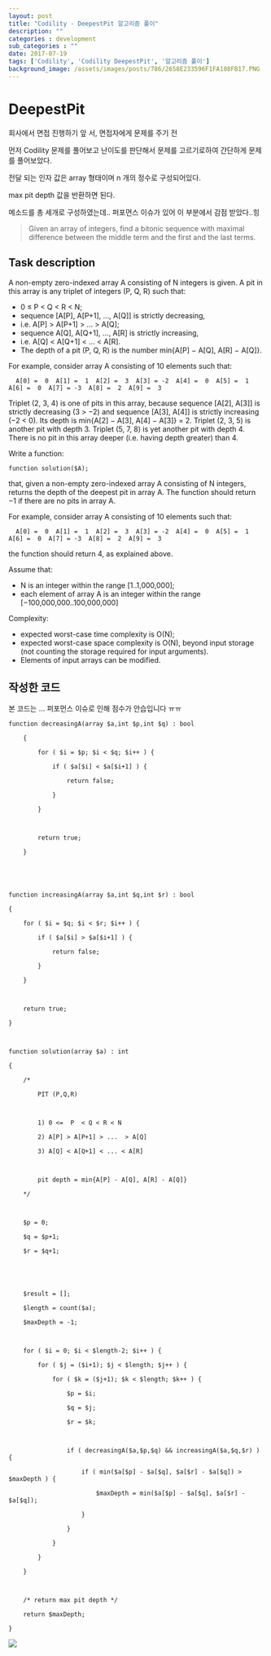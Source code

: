 ```yaml
---
layout: post
title: "Codility - DeepestPit 알고리즘 풀이"
description: ""
categories : development
sub_categories : ""
date: 2017-07-19
tags: ['Codility', 'Codility DeepestPit', '알고리즘 풀이']
background_image: /assets/images/posts/786/2658E233596F1FA108FB17.PNG
---
```

  

# DeepestPit

회사에서 면접 진행하기 앞 서, 면접자에게 문제를 주기 전

먼저 Codility 문제를 풀어보고 난이도를 판단해서 문제를 고르기로하여 간단하게 문제를 풀어보았다.

  

전달 되는 인자 값은 array 형태이며 n 개의 정수로 구성되어있다.

max pit depth 값을 반환하면 된다.

  

메소드를 총 세개로 구성하였는데.. 퍼포먼스 이슈가 있어 이 부분에서 감점 받았다..힝


> Given an array of integers, find a bitonic sequence with maximal difference
between the middle term and the first and the last terms.

## Task description

A non-empty zero-indexed array A consisting of N integers is given. A pit in
this array is any triplet of integers (P, Q, R) such that:

  

  * 0 ≤ P < Q < R < N;
  * sequence [A[P], A[P+1], ..., A[Q]] is strictly decreasing, 
  * i.e. A[P] > A[P+1] > ... > A[Q];
  * sequence A[Q], A[Q+1], ..., A[R] is strictly increasing, 
  * i.e. A[Q] < A[Q+1] < ... < A[R].
  * The depth of a pit (P, Q, R) is the number min{A[P] − A[Q], A[R] − A[Q]}.

  

For example, consider array A consisting of 10 elements such that:

  

      A[0] =  0  A[1] =  1  A[2] =  3  A[3] = -2  A[4] =  0  A[5] =  1  A[6] =  0  A[7] = -3  A[8] =  2  A[9] =  3

  

Triplet (2, 3, 4) is one of pits in this array, because sequence [A[2], A[3]]
is strictly decreasing (3 > −2) and sequence [A[3], A[4]] is strictly
increasing (−2 < 0). Its depth is min{A[2] − A[3], A[4] − A[3]} = 2. Triplet
(2, 3, 5) is another pit with depth 3. Triplet (5, 7, 8) is yet another pit
with depth 4. There is no pit in this array deeper (i.e. having depth greater)
than 4.

  

Write a function:

  

    function solution($A);

  

that, given a non-empty zero-indexed array A consisting of N integers, returns
the depth of the deepest pit in array A. The function should return −1 if
there are no pits in array A.

  

For example, consider array A consisting of 10 elements such that:

  

      A[0] =  0  A[1] =  1  A[2] =  3  A[3] = -2  A[4] =  0  A[5] =  1  A[6] =  0  A[7] = -3  A[8] =  2  A[9] =  3

  

the function should return 4, as explained above.

  

Assume that:

  

  * N is an integer within the range [1..1,000,000];
  * each element of array A is an integer within the range [−100,000,000..100,000,000]

Complexity:

  

  * expected worst-case time complexity is O(N);
  * expected worst-case space complexity is O(N), beyond input storage (not counting the storage required for input arguments).
  * Elements of input arrays can be modified.

  

  

  

## 작성한 코드

  

본 코드는 ... 퍼포먼스 이슈로 인해 점수가 안습입니다 ㅠㅠ

  
    function decreasingA(array $a,int $p,int $q) : bool
    
        {
    
            for ( $i = $p; $i < $q; $i++ ) {
    
                if ( $a[$i] < $a[$i+1] ) {
    
                    return false;
    
                }
    
            }
    
    
    
            return true;
    
        }
    
    
    
    
    
    function increasingA(array $a,int $q,int $r) : bool
    
    {
    
        for ( $i = $q; $i < $r; $i++ ) {
    
            if ( $a[$i] > $a[$i+1] ) {
    
                return false;
    
            }
    
        }
    
    
    
        return true;
    
    }
    
    
    
    function solution(array $a) : int
    
    {
    
        /*
    
            PIT (P,Q,R)
    
    
    
            1) 0 <=  P  < Q < R < N
    
            2) A[P] > A[P+1] > ...  > A[Q]
    
            3) A[Q] < A[Q+1] < ... < A[R]
    
    
    
            pit depth = min{A[P] - A[Q], A[R] - A[Q]}
    
        */
    
    
    
        $p = 0;
    
        $q = $p+1;
    
        $r = $q+1;
    
    
    
    
    
        $result = [];
    
        $length = count($a);
    
        $maxDepth = -1;
    
    
    
        for ( $i = 0; $i < $length-2; $i++ ) {
    
            for ( $j = ($i+1); $j < $length; $j++ ) {
    
                for ( $k = ($j+1); $k < $length; $k++ ) {
    
                    $p = $i;
    
                    $q = $j;
    
                    $r = $k;
    
    
    
                    if ( decreasingA($a,$p,$q) && increasingA($a,$q,$r) ) {
    
                        if ( min($a[$p] - $a[$q], $a[$r] - $a[$q]) > $maxDepth ) {
    
                            $maxDepth = min($a[$p] - $a[$q], $a[$r] - $a[$q]);
    
                        }
    
                    }
    
                }
    
            }
    
        }
    
    
    
        /* return max pit depth */
    
        return $maxDepth;
    
    }
    

  

![](/assets/images/posts/786/2658E233596F1FA108FB17.PNG)

  

